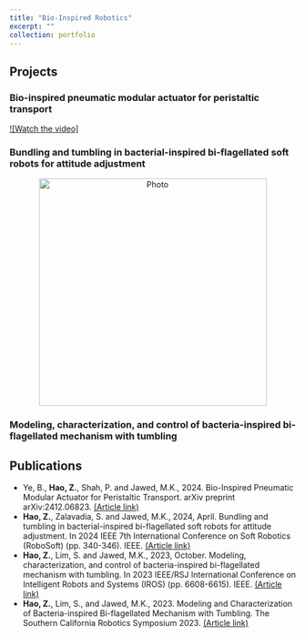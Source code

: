```yaml
---
title: "Bio-Inspired Robotics"
excerpt: ""
collection: portfolio
---
```


## Projects

### Bio-inspired pneumatic modular actuator for peristaltic transport
[![Watch the video]](../assets/portfolio/bioinspired_robotics/vid_robosoft.gif)

### Bundling and tumbling in bacterial-inspired bi-flagellated soft robots for attitude adjustment
<p align="center">
<img src="../assets/portfolio/bioinspired_robotics/vid_robosoft.gif" alt="Photo" style="width:400px;"/>
  <br>
</p>

### Modeling, characterization, and control of bacteria-inspired bi-flagellated mechanism with tumbling

### 
## Publications

* Ye, B., **Hao, Z.**, Shah, P. and Jawed, M.K., 2024. Bio-Inspired Pneumatic Modular Actuator for Peristaltic Transport. arXiv preprint arXiv:2412.06823. [(Article link)](https://arxiv.org/abs/2412.06823)
* **Hao, Z.**, Zalavadia, S. and Jawed, M.K., 2024, April. Bundling and tumbling in bacterial-inspired bi-flagellated soft robots for attitude adjustment. In 2024 IEEE 7th International Conference on Soft Robotics (RoboSoft) (pp. 340-346). IEEE. [(Article link)](https://ieeexplore.ieee.org/abstract/document/10521926)
* **Hao, Z.**, Lim, S. and Jawed, M.K., 2023, October. Modeling, characterization, and control of bacteria-inspired bi-flagellated mechanism with tumbling. In 2023 IEEE/RSJ International Conference on Intelligent Robots and Systems (IROS) (pp. 6608-6615). IEEE. [(Article link)](https://ieeexplore.ieee.org/abstract/document/10341992)
* **Hao, Z.**, Lim, S., and Jawed, M.K., 2023. Modeling and Characterization of Bacteria-inspired Bi-flagellated Mechanism with Tumbling. The Southern California Robotics Symposium 2023. [(Article link)](https://bpb-us-e2.wpmucdn.com/sites.uci.edu/dist/2/5230/files/2023/09/SCR2023_Zhuonan-Zhuonan-Hao.pdf)

